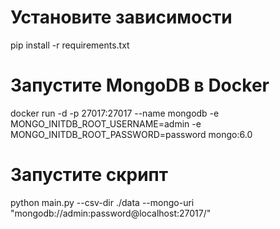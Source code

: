 # Установите зависимости
pip install -r requirements.txt

# Запустите MongoDB в Docker
docker run -d -p 27017:27017 --name mongodb -e MONGO_INITDB_ROOT_USERNAME=admin -e MONGO_INITDB_ROOT_PASSWORD=password mongo:6.0

# Запустите скрипт
python main.py --csv-dir ./data --mongo-uri "mongodb://admin:password@localhost:27017/"